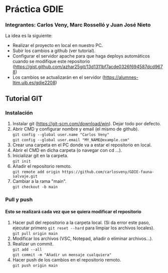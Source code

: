 # Práctica GDIE
### Integrantes: Carlos Veny, Marc Rosselló y Juan José Nieto
La idea es la siguiente:
- Realizar el proyecto en local en nuestro PC.
- Subir los cambios a github (ver tutorial).
- Configurar el servidor apache para que haga deploys automáticos cuando se modifique este repositorio (https://gist.github.com/azhar25git/13d1311bf7acde0326f694587dcd9678)
- Los cambios se actualizarán en el servidor (https://alumnes-ltim.uib.es/gdie2208)

## Tutorial GIT
### Instalación
1. Instalar git (https://git-scm.com/download/win). Dejar todo por defecto.
2. Abrir CMD y configurar nombre y email (el mismo de github).  
`git config --global user.name "Carlos Veny"`  
`git config --global user.email "MY_NAME@example.com"`
3. Crear una carpeta en el PC donde va a estar el repositorio en local.
4. Abrir el CMD en dicha carpeta (o navegar con cd ...).
5. Inicializar git en la carpeta.  
`git init`
6. Añadir el repositorio remoto.  
`git remote add origin https://github.com/carlosveny/GDIE-fauna-salvaje.git`
7. Cambiar a la rama "main".  
`git checkout -b main`
### Pull y push
#### Esto se realizará cada vez que se quiera modificar el repositorio
1. Hacer pull del repositorio a la carpeta local. (Si da error este paso, ejecutar primero `git reset --hard` para limpiar los archivos locales).  
`git pull origin main`
2. Modificar los archivos (VSC, Notepad, añadir o eliminar archivos...).
3. Realizar un commit.  
`git add --all`  
`git commit -m "Añadir un mensaje cualquiera"`  
4. Hacer push de los cambios en el repositorio remoto.  
`git push origin main`
